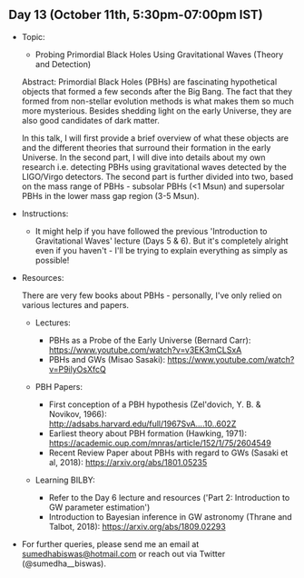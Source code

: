 ## Day 13 (October 11th, 5:30pm-07:00pm IST)

* Topic:
  * Probing Primordial Black Holes Using Gravitational Waves (Theory and Detection)
  
  Abstract: Primordial Black Holes (PBHs) are fascinating hypothetical objects that formed a few seconds after the Big Bang. The fact that they formed from non-stellar evolution methods is what makes them so much more mysterious. Besides shedding light on the early Universe, they are also good candidates of dark matter. 
  
  In this talk, I will first provide a brief overview of what these objects are and the different theories that surround their formation in the early Universe. In the second part, I will dive into details about my own research i.e. detecting PBHs using gravitational waves detected by the LIGO/Virgo detectors. The second part is further divided into two, based on the mass range of PBHs - subsolar PBHs (<1 Msun) and supersolar PBHs in the lower mass gap region (3-5 Msun). 
 
* Instructions:
  * It might help if you have followed the previous 'Introduction to Gravitational Waves' lecture (Days 5 & 6). But it's completely alright even if you haven't - I'll be trying to explain everything as simply as possible! 

* Resources:

  There are very few books about PBHs - personally, I've only relied on various lectures and papers.

  * Lectures:
    * PBHs as a Probe of the Early Universe (Bernard Carr): https://www.youtube.com/watch?v=v3EK3mCLSxA
    * PBHs and GWs (Misao Sasaki): https://www.youtube.com/watch?v=P9ilyOsXfcQ

  * PBH Papers:
    * First conception of a PBH hypothesis (Zel'dovich, Y. B. & Novikov, 1966): http://adsabs.harvard.edu/full/1967SvA....10..602Z 
    * Earliest theory about PBH formation (Hawking, 1971): https://academic.oup.com/mnras/article/152/1/75/2604549
    * Recent Review Paper about PBHs with regard to GWs (Sasaki et al, 2018): https://arxiv.org/abs/1801.05235

  * Learning BILBY: 
    * Refer to the Day 6 lecture and resources ('Part 2: Introduction to GW parameter estimation')
    * Introduction to Bayesian inference in GW astronomy (Thrane and Talbot, 2018): https://arxiv.org/abs/1809.02293
    
* For further queries, please send me an email at sumedhabiswas@hotmail.com or reach out via Twitter (@sumedha__biswas).
